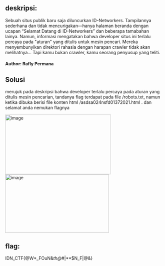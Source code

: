## deskripsi:
Sebuah situs publik baru saja diluncurkan ID-Networkers. Tampilannya sederhana dan tidak mencurigakan—hanya halaman beranda dengan ucapan “Selamat Datang di ID-Networkers” dan beberapa tamabahan lainya.
Namun, informasi mengatakan bahwa developer situs ini terlalu percaya pada "aturan" yang ditulis untuk mesin pencari. Mereka menyembunyikan direktori rahasia dengan harapan crawler tidak akan melihatnya...
Tapi kamu bukan crawler, kamu seorang penyusup yang teliti.

#### Author: Rafly Permana

## Solusi
merujuk pada deskripsi bahwa developer terlalu percaya pada aturan yang ditulis mesin pencarian, tandanya flag terdapat pada file /robots.txt, namun ketika dibuka berisi file konten html /asdsa024nsfd01372021.html . dan selamat anda nemukan flagnya

<img width="338" height="190" alt="image" src="https://github.com/user-attachments/assets/b10c650c-16fe-42a1-b464-4457911fa883" />
<img width="331" height="187" alt="image" src="https://github.com/user-attachments/assets/5c32e5d9-a7ee-4119-be62-ce26ff57dc57" />

## flag:
IDN_CTF{@W*_FOuN&_th@_#|**$N_F|@&}
